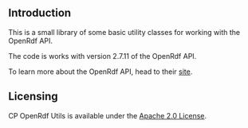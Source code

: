 ## Introduction
This is a small library of some basic utility classes for working with the OpenRdf API.

The code is works with version 2.7.11 of the OpenRdf API.

To learn more about the OpenRdf API, head to their [site](http://openrdf.org).

## Licensing

CP OpenRdf Utils is available under the [Apache 2.0 License](http://www.apache.org/licenses/LICENSE-2.0.html).

